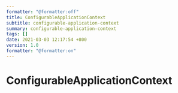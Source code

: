 ```yaml
---
formatter: "@formatter:off"
title: ConfigurableApplicationContext
subtitle: configurable-application-context 
summary: configurable-application-context 
tags: [] 
date: 2021-03-03 12:17:54 +800 
version: 1.0
formatter: "@formatter:on"
---
```


# ConfigurableApplicationContext

